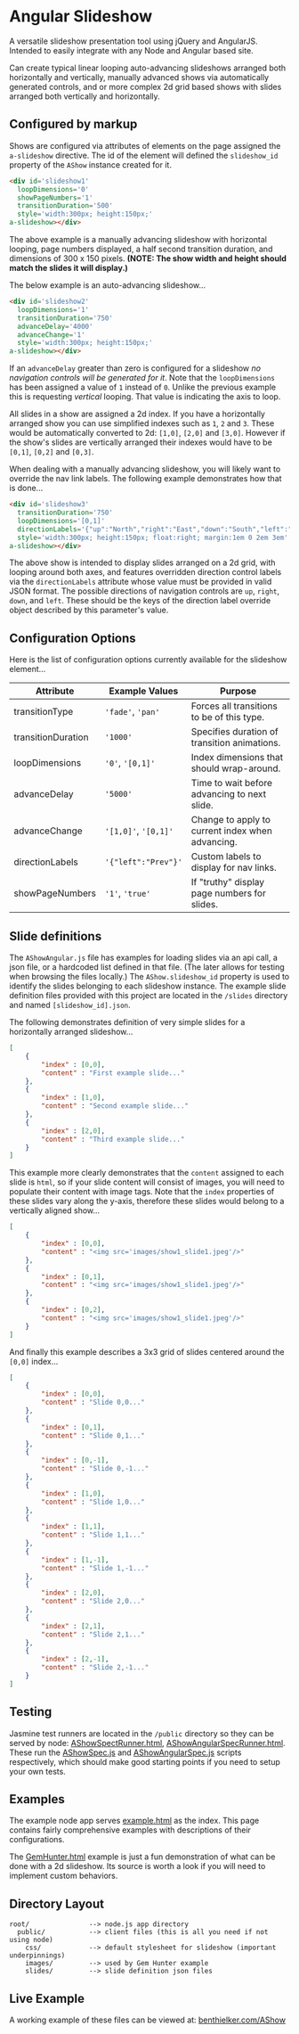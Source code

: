 # Angular Slideshow

A versatile slideshow presentation tool using jQuery and AngularJS.
Intended to easily integrate with any Node and Angular based site.

Can create typical linear looping auto-advancing slideshows arranged both horizontally and
vertically, manually advanced shows via automatically generated controls, and or more
complex 2d grid based shows with slides arranged both vertically and horizontally.


## Configured by markup

Shows are configured via attributes of elements on the page assigned the `a-slideshow`
directive. The id of the element will defined the `slideshow_id` property of the `AShow`
instance created for it.

```html
<div id='slideshow1'
  loopDimensions='0'
  showPageNumbers='1'
  transitionDuration='500'
  style='width:300px; height:150px;'
a-slideshow></div>
```
The above example is a manually advancing slideshow with horizontal looping, page numbers
displayed, a half second transition duration, and dimensions of 300 x 150 pixels.
**(NOTE: The show width and height should match the slides it will display.)**

The below example is an auto-advancing slideshow...
```html
<div id='slideshow2'
  loopDimensions='1'
  transitionDuration='750'
  advanceDelay='4000'
  advanceChange='1'
  style='width:300px; height:150px;'
a-slideshow></div>
```
If an `advanceDelay` greater than zero is configured for a slideshow *no navigation
controls will be generated for it*. Note that the `loopDimensions` has been assigned a
value of `1` instead of `0`. Unlike the previous example this is requesting *vertical*
looping. That value is indicating the axis to loop.

All slides in a show are assigned a 2d index. If you have a horizontally arranged show you
can use simplified indexes such as `1`, `2` and `3`. These would be automatically
converted to 2d: `[1,0]`, `[2,0]` and `[3,0]`. However if the show's slides are vertically
arranged their indexes would have to be `[0,1]`, `[0,2]` and `[0,3]`.

When dealing with a manually advancing slideshow, you will likely want to override the
nav link labels. The following example demonstrates how that is done...
```html
<div id='slideshow3'
  transitionDuration='750'
  loopDimensions='[0,1]'
  directionLabels='{"up":"North","right":"East","down":"South","left":"West"}'
  style='width:300px; height:150px; float:right; margin:1em 0 2em 3em'
a-slideshow></div>
```
The above show is intended to display slides arranged on a 2d grid, with looping around
both axes, and features overridden direction control labels via the `directionLabels` 
attribute whose value must be provided in valid JSON format. The possible directions of
navigation controls are `up`, `right`, `down`, and `left`. These should be the keys of the
direction label override object described by this parameter's value.


## Configuration Options
Here is the list of configuration options currently available for the slideshow element...

| Attribute           | Example Values      | Purpose
| ---                 | ---                 | ---
| transitionType      | `'fade'`, `'pan'`   | Forces all transitions to be of this type.
| transitionDuration  | `'1000'`            | Specifies duration of transition animations.
| loopDimensions      | `'0'`, `'[0,1]'`    | Index dimensions that should wrap-around.
| advanceDelay        | `'5000'`            | Time to wait before advancing to next slide.
| advanceChange       | `'[1,0]'`, `'[0,1]'`| Change to apply to current index when advancing.
| directionLabels     | `'{"left":"Prev"}'` | Custom labels to display for nav links.
| showPageNumbers     | `'1'`, `'true'`     | If "truthy" display page numbers for slides.


## Slide definitions

The `AShowAngular.js` file has examples for loading slides via an api call, a json file,
or a hardcoded list defined in that file. (The later allows for testing when browsing the
files locally.) The `AShow.slideshow_id` property is used to identify the slides belonging
to each slideshow instance. The example slide definition files provided with this project
are located in the `/slides` directory and named `[slideshow_id].json`.

The following demonstrates definition of very simple slides for a horizontally arranged
slideshow...
```json
[
	{	
		"index" : [0,0],
		"content" : "First example slide..."
	},
	{	
		"index" : [1,0],
		"content" : "Second example slide..."
	},
	{	
		"index" : [2,0],
		"content" : "Third example slide..."
	}
]
```

This example more clearly demonstrates that the `content` assigned to each slide is
`html`, so if your slide content will consist of images, you will need to populate their
content with image tags. Note that the `index` properties of these slides vary along the
y-axis, therefore these slides would belong to a vertically aligned show...
```json
[
	{	
		"index" : [0,0],
		"content" : "<img src='images/show1_slide1.jpeg'/>"
	},
	{	
		"index" : [0,1],
		"content" : "<img src='images/show1_slide1.jpeg'/>"
	},
	{	
		"index" : [0,2],
		"content" : "<img src='images/show1_slide1.jpeg'/>"
	}
]
```

And finally this example describes a 3x3 grid of slides centered around the `[0,0]`
index...
```json
[
	{	
		"index" : [0,0],
		"content" : "Slide 0,0..."
	},
	{	
		"index" : [0,1],
		"content" : "Slide 0,1..."
	},
	{	
		"index" : [0,-1],
		"content" : "Slide 0,-1..."
	},
	{	
		"index" : [1,0],
		"content" : "Slide 1,0..."
	},
	{	
		"index" : [1,1],
		"content" : "Slide 1,1..."
	},
	{	
		"index" : [1,-1],
		"content" : "Slide 1,-1..."
	},
	{	
		"index" : [2,0],
		"content" : "Slide 2,0..."
	},
	{	
		"index" : [2,1],
		"content" : "Slide 2,1..."
	},
	{	
		"index" : [2,-1],
		"content" : "Slide 2,-1..."
	}
]
```


## Testing

Jasmine test runners are located in the `/public` directory so they can be served by node:
[AShowSpectRunner.html](https://github.com/benthielker/AngularSlideshow/blob/master/public/AShowSpectRunner.html), 
[AShowAngularSpecRunner.html](https://github.com/benthielker/AngularSlideshow/blob/master/public/AShowAngularSpecRunner.html).
These run the
[AShowSpec.js](https://github.com/benthielker/AngularSlideshow/blob/master/public/AShowSpec.js)
and 
[AShowAngularSpec.js](https://github.com/benthielker/AngularSlideshow/blob/master/public/AShowAngularSpec.js)
scripts respectively, which should make good starting points if you need to setup your
own tests.


## Examples

The example node app serves 
[example.html](https://github.com/benthielker/AngularSlideshow/blob/master/public/example.html)
as the index. This page contains fairly comprehensive examples with descriptions of their
configurations.

The 
[GemHunter.html](https://github.com/benthielker/AngularSlideshow/blob/master/public/GemHunter.html)
example is just a fun demonstration of what can be done with a 2d slideshow. Its source is
worth a look if you will need to implement custom behaviors.


## Directory Layout

    root/               --> node.js app directory
      public/           --> client files (this is all you need if not using node)
        css/            --> default stylesheet for slideshow (important underpinnings)
        images/         --> used by Gem Hunter example
        slides/         --> slide definition json files


## Live Example

A working example of these files can be viewed at:
[benthielker.com/AShow](http://benthielker.com/AShow)

